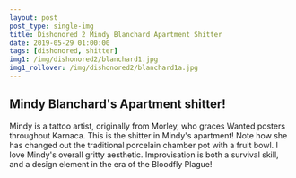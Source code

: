 ```yaml
---
layout: post
post_type: single-img
title: Dishonored 2 Mindy Blanchard Apartment Shitter
date: 2019-05-29 01:00:00
tags: [dishonored, shitter]
img1: /img/dishonored2/blanchard1.jpg
img1_rollover: /img/dishonored2/blanchard1a.jpg
---
```

## Mindy Blanchard's Apartment shitter!

Mindy is a tattoo artist, originally from Morley, who graces Wanted posters throughout Karnaca. This is the shitter in Mindy's apartment! Note how she has changed out the traditional porcelain chamber pot with a fruit bowl. I love Mindy's overall gritty aesthetic. Improvisation is both a survival skill, and a design element in the era of the Bloodfly Plague! 
